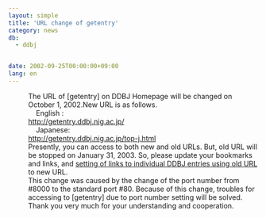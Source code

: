 ```yaml
---
layout: simple
title: 'URL change of getentry'
category: news
db:
  - ddbj


date: 2002-09-25T00:00:00+09:00
lang: en
---
```


<dd>The URL of [getentry] on DDBJ Homepage will be changed on October 1, 2002.New URL is as follows.<br>
<dd>    English :<br> <a href="http://getentry.ddbj.nig.ac.jp/">http://getentry.ddbj.nig.ac.jp/</a><br>
<dd>    Japanese:<br> <a href="http://getentry.ddbj.nig.ac.jp/top-j.html">http://getentry.ddbj.nig.ac.jp/top-j.html</a><br>
<dd>Presently, you can access to both new and old URLs. But, old URL will be stopped on January 31, 2003. So, please update your bookmarks and links, and <a href="/ddbjnew/createlinks-e.html">setting of links to individual DDBJ entries using old URL</a> to new URL.<br>
<dd>This change was caused by the change of the port number from #8000 to the standard port #80. Because of this change, troubles for accessing to [getentry] due to port number setting will be solved.<br>
<dd>Thank you very much for your understanding and cooperation.</dd>
</dd>
</dd>
</dd>
</dd>
</dd>
